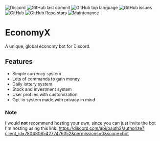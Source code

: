 ![Discord](https://img.shields.io/discord/798014878018174976?style=flat-square)
![GitHub last commit](https://img.shields.io/github/last-commit/averwhy/EconomyX?style=flat-square)
![GitHub top language](https://img.shields.io/github/languages/top/averwhy/EconomyX?color=3572a5&style=flat-square)
![GitHub issues](https://img.shields.io/github/issues/averwhy/EconomyX?style=flat-square)
![GitHub](https://img.shields.io/github/license/averwhy/EconomyX?style=flat-square)
![GitHub Repo stars](https://img.shields.io/github/stars/averwhy/EconomyX?color=e3b341&style=flat-square)
![Maintenance](https://img.shields.io/maintenance/yes/2023?style=flat-square)

# EconomyX
 A unique, global economy bot for Discord.

## Features
 - Simple currency system
 - Lots of commands to gain money
 - Daily lottery system
 - Stock and investment system
 - User profiles with customization
 - Opt-in system made with privacy in mind

### Note
I would **not** recommend hosting your own, since you can just invite the bot I'm hosting using this link: https://discord.com/api/oauth2/authorize?client_id=780480654277476352&permissions=0&scope=bot